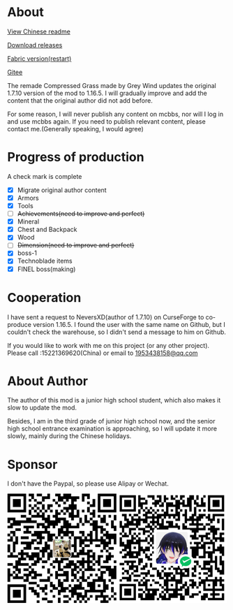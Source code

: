 # About

[View Chinese readme](https://github.com/Adenx0/Compressed_Grass_Reborn/blob/main/README_CN.md)

[Download releases](https://github.com/Adenx0/Compressed_Grass_Reborn/releases)

[Fabric version(restart)](https://github.com/Adenx0/CompressedGrassReborn-Fabric)

[Gitee](https://gitee.com/adenx/compressed-grass-reborn)

The remade Compressed Grass made by Grey Wind updates the original 1.7.10 version of the mod to 1.16.5. I will gradually improve and add the content that the original author did not add before.

For some reason, I will never publish any content on mcbbs, nor will I log in and use mcbbs again. If you need to publish relevant content, please contact me.(Generally speaking, I would agree)

# Progress of production

A check mark is complete

* [X] Migrate original author content
* [X] Armors
* [X] Tools
* [ ] ~~Achievements(need to improve and perfect)~~
* [X] Mineral
* [X] Chest and Backpack
* [X] Wood
* [ ] ~~Dimension(need to improve and perfect)~~
* [X] boss-1
* [X] Technoblade items
* [X] FINEL boss(making)

# Cooperation

I have sent a request to NeversXD(author of 1.7.10) on CurseForge to co-produce version 1.16.5. I found the user with the same name on Github, but I couldn't check the warehouse, so I didn't send a message to him on Github.

If you would like to work with me on this project (or any other project). Please call :15221369620(China) or email to 1953438158@qq.com

# About Author

The author of this mod is a junior high school student, which also makes it slow to update the mod.

Besides, I am in the third grade of junior high school now, and the senior high school entrance examination is approaching, so I will update it more slowly, mainly during the Chinese holidays.

# Sponsor

I don't have the Paypal, so please use Alipay or Wechat.

![1668321374055](image/README/1668321374055.png)
